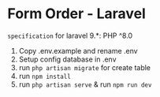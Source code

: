 # Form Order - Laravel 

`specification` for laravel 9.*:
  PHP ^8.0


1. Copy .env.example and rename .env
2. Setup config database in .env 
3. run `php artisan migrate` for create table
4. run `npm install`
5. run `php artisan serve` & run `npm run dev`
